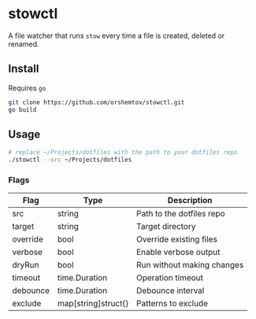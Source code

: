 # stowctl

A file watcher that runs `stow` every time a file is created, deleted or renamed.

## Install

Requires `go`

```bash
git clone https://github.com/orshemtov/stowctl.git
go build
```

## Usage

```bash
# replace ~/Projects/dotfiles with the path to your dotfiles repo
./stowctl --src ~/Projects/dotfiles
```

### Flags

| Flag      | Type              | Description                |
|-----------|-------------------|----------------------------|
| src      | string            | Path to the dotfiles repo  |
| target    | string            | Target directory           |
| override  | bool              | Override existing files    |
| verbose   | bool              | Enable verbose output      |
| dryRun    | bool              | Run without making changes |
| timeout   | time.Duration     | Operation timeout          |
| debounce  | time.Duration     | Debounce interval          |
| exclude   | map[string]struct{} | Patterns to exclude      |
